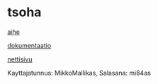 
# tsoha

[aihe](http://advancedkittenry.github.io/suunnittelu_ja_tyoymparisto/aiheet/Keskustelufoorumi.html)

[dokumentaatio](doc.pdf)

[nettisivu](https://evening-dawn-79596.herokuapp.com/uHup)



Kayttajatunnus: MikkoMallikas, Salasana: mi84as
